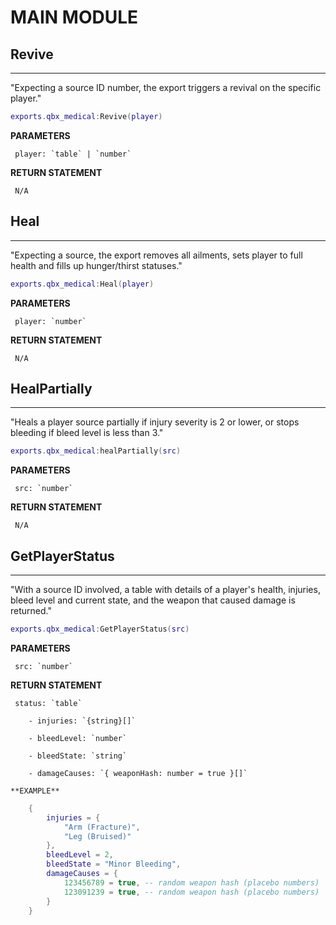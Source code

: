 # **MAIN MODULE**
## Revive
---
"Expecting a source ID number, the export triggers a revival on the specific player."
```lua
exports.qbx_medical:Revive(player)
```
**PARAMETERS**

	 player: `table` | `number`
  
**RETURN STATEMENT**

	 N/A

## Heal
---
"Expecting a source, the export removes all ailments, sets player to full health and fills up hunger/thirst statuses."
```lua
exports.qbx_medical:Heal(player)
```
**PARAMETERS**

	 player: `number`
  
**RETURN STATEMENT**

	 N/A

## HealPartially
---
"Heals a player source partially if injury severity is 2 or lower, or stops bleeding if bleed level is less than 3."
```lua
exports.qbx_medical:healPartially(src)
```
**PARAMETERS**

	 src: `number`
  
**RETURN STATEMENT**

	 N/A

## GetPlayerStatus
---
"With a source ID involved, a table with details of a player's health, injuries, bleed level and current state, and the weapon that caused damage is returned."
```lua
exports.qbx_medical:GetPlayerStatus(src)
```
**PARAMETERS**

	 src: `number`
  
**RETURN STATEMENT**

	 status: `table`
  
		- injuries: `{string}[]`
  
		- bleedLevel: `number`
  
		- bleedState: `string`
  
		- damageCauses: `{ weaponHash: number = true }[]`
  
	**EXAMPLE**
```lua
	{
		injuries = {
			"Arm (Fracture)",
			"Leg (Bruised)"
		},
		bleedLevel = 2,
		bleedState = "Minor Bleeding",
		damageCauses = {
			123456789 = true, -- random weapon hash (placebo numbers)
			123091239 = true, -- random weapon hash (placebo numbers)
		}
	}
```
